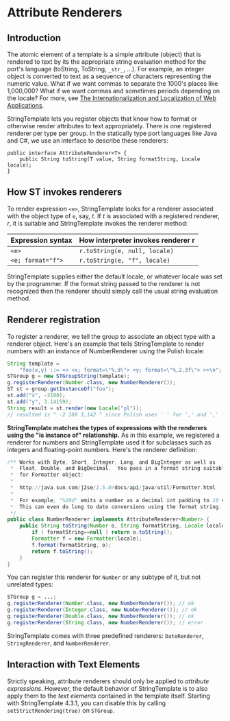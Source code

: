 # Attribute Renderers

## Introduction

The atomic element of a template is a simple attribute (object) that is rendered to text by its the appropriate string evaluation method for the port's language (toString, ToString, `_str_`, ...).
For example, an integer object is converted to text as a sequence of characters representing the numeric value. 
What if we want commas to separate the 1000's places like 1,000,000? 
What if we want commas and sometimes periods depending on the locale? 
For more, see [The Internationalization and Localization of Web Applications](http://www.cs.usfca.edu/~parrt/papers/i18n.pdf).

StringTemplate lets you register objects that know how to format or otherwise render attributes to text appropriately.
There is one registered renderer per type per group. 
In the statically type port languages like Java and C#, we use an interface to describe these renderers:
 
```
public interface AttributeRenderer<T> {
    public String toString(T value, String formatString, Locale locale);
}
```

## How ST invokes renderers 

To render expression `<e>`, StringTemplate looks for a renderer associated with the object type of `e`, say, *t*. 
If *t* is associated with a registered renderer, *r*, it is suitable and StringTemplate invokes the renderer method:
 
| Expression syntax | How interpreter invokes renderer r |
|-------------------|------------------------------------|
| `<e>`             | `r.toString(e, null, locale)`      |
| `<e; format="f">` | `r.toString(e, "f", locale)`       |

StringTemplate supplies either the default locale, or whatever locale was set by the programmer. 
If the format string passed to the renderer is not recognized then the renderer should simply call the usual string evaluation method.

## Renderer registration
To register a renderer, we tell the group to associate an object type with a renderer object. 
Here's an example that tells StringTemplate to render numbers with an instance of NumberRenderer using the Polish locale:
 
```java
String template =
    "foo(x,y) ::= << <x; format=\"%,d\"> <y; format=\"%,2.3f\"> >>\n";
STGroup g = new STGroupString(template);
g.registerRenderer(Number.class, new NumberRenderer());
ST st = group.getInstanceOf("foo");
st.add("x", -2100);
st.add("y", 3.14159);
String result = st.render(new Locale("pl"));
// resulted is " -2 100 3,142 " since Polish uses ' ' for ',' and ',' for '.'
```

**StringTemplate matches the types of expressions with the renderers using the "is instance of" relationship.**
As in this example, we registered a renderer for numbers and StringTemplate used it for subclasses such as integers and floating-point numbers. 
Here's the renderer definition:
 
```java
/** Works with Byte, Short, Integer, Long, and BigInteger as well as
 *  Float, Double, and BigDecimal.  You pass in a format string suitable
 *  for Formatter object:
 *
 *  http://java.sun.com/j2se/1.5.0/docs/api/java/util/Formatter.html
 *
 *  For example, "%10d" emits a number as a decimal int padding to 10 char.
 *  This can even do long to date conversions using the format string.
 */
public class NumberRenderer implements AttributeRenderer<Number> {
    public String toString(Number o, String formatString, Locale locale) {
        if ( formatString==null ) return o.toString();
        Formatter f = new Formatter(locale);
        f.format(formatString, o);
        return f.toString();
    }
}
```

You can register this renderer for `Number` or any subtype of it, but not unrelated types:

```java
STGroup g = ...;
g.registerRenderer(Number.class, new NumberRenderer()); // ok
g.registerRenderer(Integer.class, new NumberRenderer()); // ok
g.registerRenderer(Double.class, new NumberRenderer()); // ok
g.registerRenderer(String.class, new NumberRenderer()); // error
```

StringTemplate comes with three predefined renderers: `DateRenderer`, `StringRenderer`, and `NumberRenderer`.

## Interaction with Text Elements

Strictly speaking, attribute renderers should only be applied to _attribute expressions_. However, the default behavior
of StringTemplate is to also apply them to the _text elements_ contained in the template itself. Starting with
StringTemplate 4.3.1, you can disable this by calling `setStrictRendering(true)` on `STGroup`.
